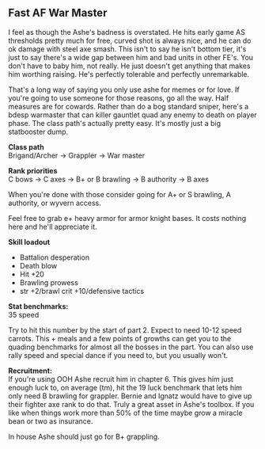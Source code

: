 ## Fast AF War Master

I feel as though the Ashe's badness is overstated. He hits early game AS thresholds pretty much for free, curved shot is always nice, and he can do ok damage 
with steel axe smash. This isn't to say he isn't bottom tier, it's just to say there's a wide gap between him and bad units in other FE's. You don't have to baby him, 
not really. He just doesn't get anything that makes him worthing raising. He's perfectly tolerable and perfectly unremarkable.

That's a long way of saying you only use ashe for memes or for love. If you're going to use someone for those reasons, go all the way. Half measures are for cowards. 
Rather than do a bog standard sniper, here's a bdesp warmaster that can killer gauntlet quad any enemy to death on player phase. The class path's actually pretty easy.
It's mostly just a big statbooster dump.

__Class path__ <br>
Brigand/Archer -> Grappler -> War master

__Rank priorities__ <br>
C bows -> C axes -> B+ or B brawling -> B authority -> B axes

When you're done with those consider going for A+ or S brawling, A authority, or wyvern access.

Feel free to grab e+ heavy armor for armor knight bases. It costs nothing here and he'll appreciate it.

__Skill loadout__
- Battalion desperation
- Death blow
- Hit +20
- Brawling prowess
- str +2/brawl crit +10/defensive tactics

__Stat benchmarks:__ <br>
35 speed

Try to hit this number by the start of part 2. Expect to need 10-12 speed carrots. This + meals and a few points of growths can get you to the quading benchmarks for 
almost all the bosses in the part. You can also use rally speed and special dance if you need to, but you usually won't. 

__Recruitment:__ <br>
If you're using OOH Ashe recruit him in chapter 6. This gives him just enough luck to, on average (tm), hit the 19 luck benchmark that lets him only need B brawling 
for grappler. Bernie and Ignatz would have to give up their fighter axe rank to do that. Truly a great asset in Ashe's toolbox. If you like when things work more than 
50% of the time maybe grow a miracle bean or two as insurance.

In house Ashe should just go for B+ grappling.
